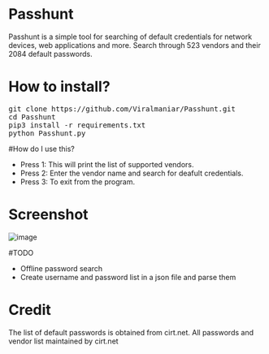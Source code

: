 # Passhunt
Passhunt is a simple tool for searching of default credentials for network devices, web applications and more. Search through 523 vendors and their 2084 default passwords.

# How to install?
<pre>
git clone https://github.com/Viralmaniar/Passhunt.git
cd Passhunt
pip3 install -r requirements.txt
python Passhunt.py
</pre>

#How do I use this?
- Press 1: This will print the list of supported vendors.
- Press 2: Enter the vendor name and search for deafult credentials.
- Press 3: To exit from the program.

# Screenshot
![image](https://user-images.githubusercontent.com/3501170/36360984-ac616c14-157c-11e8-8338-b44a04f1d6ff.png)

#TODO
- Offline password search
- Create username and password list in a json file and parse them

# Credit
The list of default passwords is obtained from cirt.net. All passwords and vendor list maintained by cirt.net



